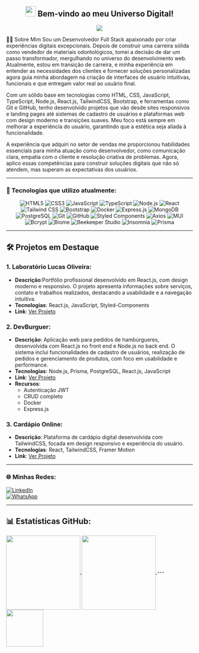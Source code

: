 <h2 align="center">
  <img src="https://media.giphy.com/media/hvRJCLFzcasrR4ia7z/giphy.gif" width="28">
  Bem-vindo ao meu Universo Digital!
</h2>
<p align="center">
  <img src="https://readme-typing-svg.herokuapp.com/?lines=Olá,+Eu+sou+Wellington+Alves;Desenvolvedor+Full-Stack+Apaixonado;Transformando+Ideias+em+Código&center=true&width=380&height=45">
</p>
👨‍💻 Sobre Mim
Sou um Desenvolvedor Full Stack apaixonado por criar experiências digitais excepcionais. Depois de construir uma carreira sólida como vendedor de materiais odontológicos, tomei a decisão de dar um passo transformador, mergulhando no universo do desenvolvimento web. Atualmente, estou em transição de carreira, e minha experiência em entender as necessidades dos clientes e fornecer soluções personalizadas agora guia minha abordagem na criação de interfaces de usuário intuitivas, funcionais e que entregam valor real ao usuário final.

Com um sólido base em tecnologias como HTML, CSS, JavaScript, TypeScript, Node.js, React.js, TailwindCSS, Bootstrap, e ferramentas como Git e GitHub, tenho desenvolvido projetos que vão desde sites responsivos e landing pages até sistemas de cadastro de usuários e plataformas web com design moderno e transições suaves. Meu foco está sempre em melhorar a experiência do usuário, garantindo que a estética seja aliada à funcionalidade.

A experiência que adquiri no setor de vendas me proporcionou habilidades essenciais para minha atuação como desenvolvedor, como comunicação clara, empatia com o cliente e resolução criativa de problemas. Agora, aplico essas competências para construir soluções digitais que não só atendem, mas superam as expectativas dos usuários.

---

### 🚀 Tecnologias que utilizo atualmente:

<div align="center">


![HTML5](https://img.shields.io/badge/HTML5-E34F26?style=for-the-badge&logo=html5&logoColor=white)
![CSS3](https://img.shields.io/badge/CSS3-1572B6?style=for-the-badge&logo=css3&logoColor=white)
![JavaScript](https://img.shields.io/badge/JavaScript-F7DF1E?style=for-the-badge&logo=javascript&logoColor=black)
![TypeScript](https://img.shields.io/badge/TypeScript-007ACC?style=for-the-badge&logo=typescript&logoColor=white)
![Node.js](https://img.shields.io/badge/Node.js-43853D?style=for-the-badge&logo=node.js&logoColor=white)
![React](https://img.shields.io/badge/React-20232A?style=for-the-badge&logo=react&logoColor=61DAFB)
![Tailwind CSS](https://img.shields.io/badge/Tailwind_CSS-38B2AC?style=for-the-badge&logo=tailwind-css&logoColor=white)
![Bootstrap](https://img.shields.io/badge/Bootstrap-563D7C?style=for-the-badge&logo=bootstrap&logoColor=white)
![Docker](https://img.shields.io/badge/Docker-2496ED?style=for-the-badge&logo=docker&logoColor=white)
![Express.js](https://img.shields.io/badge/Express.js-404D59?style=for-the-badge&logo=express&logoColor=white)
![MongoDB](https://img.shields.io/badge/MongoDB-4EA94B?style=for-the-badge&logo=mongodb&logoColor=white)
![PostgreSQL](https://img.shields.io/badge/PostgreSQL-316192?style=for-the-badge&logo=postgresql&logoColor=white)
![Git](https://img.shields.io/badge/Git-F05032?style=for-the-badge&logo=git&logoColor=white)
![GitHub](https://img.shields.io/badge/GitHub-100000?style=for-the-badge&logo=github&logoColor=white)
![Styled Components](https://img.shields.io/badge/styled--components-DB7093?style=for-the-badge&logo=styled-components&logoColor=white)
![Axios](https://img.shields.io/badge/Axios-671DDF?style=for-the-badge&logo=axios&logoColor=white)
![MUI](https://img.shields.io/badge/MUI-%230081CB.svg?style=for-the-badge&logo=mui&logoColor=white)
![Bcrypt](https://img.shields.io/badge/Bcrypt-003A70?style=for-the-badge&logo=firebase&logoColor=white)
![Biome](https://img.shields.io/badge/Biome-60A5FA?style=for-the-badge&logo=biome&logoColor=white)
![Beekeeper Studio](https://img.shields.io/badge/Beekeeper_Studio-FF3C00?style=for-the-badge&logo=beekeeper-studio&logoColor=white)
![Insomnia](https://img.shields.io/badge/Insomnia-5849BE?style=for-the-badge&logo=insomnia&logoColor=white)
![Prisma](https://img.shields.io/badge/Prisma-2D3748?style=for-the-badge&logo=prisma&logoColor=white)

</div>

---

## 🛠️ Projetos em Destaque

### 1. Laboratório Lucas Oliveira:
- **Descrição**:Portfólio profissional desenvolvido em React.js, com design moderno e 
responsivo. O projeto apresenta informações sobre serviços, contato e trabalhos realizados, destacando a 
usabilidade e a navegação intuitiva. 
- **Tecnologias**:  React.js, JavaScript, Styled-Components 
- **Link**: [Ver Projeto](https://xn--laboratriolucasoliveira-cjc.com.br/)

### 2. DevBurguer:
- **Descrição**: Aplicação web para pedidos de hambúrgueres, desenvolvida com React.js no front end e 
Node.js no back end. O sistema inclui funcionalidades de cadastro de usuários, realização de pedidos e 
gerenciamento de produtos, com foco em usabilidade e performance. 
- **Tecnologias**: Node.js, Prisma, PostgreSQL, React.js, JavaScript 
- **Link**: [Ver Projeto](https://devburger-front-end.vercel.app/)
- **Recursos**:
  - Autenticação JWT
  - CRUD completo
  - Docker
  - Express.js

### 3. Cardápio Online: 
- **Descrição**: Plataforma de cardápio digital desenvolvida com TailwindCSS, focada em design 
responsivo e experiência do usuário. 
- **Tecnologias**: React, TailwindCSS, Framer Motion
- **Link**: [Ver Projeto](https://cardapio-online-ten-topaz.vercel.app/)


---

### 🌐 Minhas Redes:
<a href="https://www.linkedin.com/in/wellington-alves-de-sousa"> 
  <img src="https://img.shields.io/badge/LinkedIn-0077B5?style=for-the-badge&logo=linkedin&logoColor=white" alt="LinkedIn">
</a>
<br/>
<a href="https://wa.me/558597209670"> 
  <img src="https://img.shields.io/badge/WhatsApp-25D366?style=for-the-badge&logo=whatsapp&logoColor=white" alt="WhatsApp">
</a>

---

## 📊 Estatísticas GitHub:
<a href="https://github.com/anuraghazra/github-readme-stats">
  <img height=200 align="center" src="https://github-readme-stats.vercel.app/api?username=anuraghazra" />
</a>
<a href="https://github.com/anuraghazra/convoychat">
  <img height=200 align="center" src="https://github-readme-stats.vercel.app/api/top-langs?username=anuraghazra&layout=compact&langs_count=8&card_width=320" />
</a>
---

<img src="https://user-images.githubusercontent.com/74038190/213910845-af37a709-8995-40d6-be59-724526e3c3d7.gif" width="100vw">
